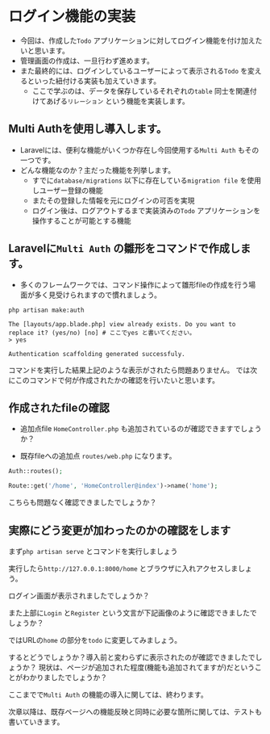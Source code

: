 # ログイン機能の実装

- 今回は、作成した`Todo` アプリケーションに対してログイン機能を付け加えたいと思います。
- 管理画面の作成は、一旦行わず進めます。
- また最終的には、ログインしているユーザーによって表示される`Todo` を変えるといった紐付ける実装も加えていきます。
  - ここで学ぶのは、データを保存しているそれぞれの`table` 同士を関連付けてあげる`リレーション` という機能を実装します。

## Multi Authを使用し導入します。

- Laravelには、便利な機能がいくつか存在し今回使用する`Multi Auth` もその一つです。
- どんな機能なのか？主だった機能を列挙します。
  - すでに`database/migrations` 以下に存在している`migration file` を使用しユーザー登録の機能
  - またその登録した情報を元にログインの可否を実現
  - ログイン後は、ログアウトするまで実装済みの`Todo` アプリケーションを操作することが可能とする機能
  

## Laravelに`Multi Auth` の雛形をコマンドで作成します。

- 多くのフレームワークでは、コマンド操作によって雛形fileの作成を行う場面が多く見受けられますので慣れましょう。

```shell
php artisan make:auth

The [layouts/app.blade.php] view already exists. Do you want to replace it? (yes/no) [no] # ここでyes と書いてください。
> yes

Authentication scaffolding generated successfuly.
```

コマンドを実行した結果上記のような表示がされたら問題ありません。
では次にこのコマンドで何が作成されたかの確認を行いたいと思います。

## 作成されたfileの確認

- 追加点file
`HomeController.php` も追加されているのが確認できますでしょうか？


- 既存fileへの追加点
`routes/web.php` になります。

```php
Auth::routes();

Route::get('/home', 'HomeController@index')->name('home');
```
こちらも問題なく確認できましたでしょうか？

## 実際にどう変更が加わったのかの確認をします

まず`php artisan serve` とコマンドを実行しましょう

実行したら`http://127.0.0.1:8000/home` とブラウザに入れアクセスしましょう。

ログイン画面が表示されましたでしょうか？

また上部に`Login` と`Register` という文言が下記画像のように確認できましたでしょうか？


ではURLの`home` の部分を`todo` に変更してみましょう。

するとどうでしょうか？導入前と変わらずに表示されたのが確認できましたでしょうか？
現状は、ページが追加された程度(機能も追加されてますが)だということがわかりましたでしょうか？

ここまでで`Multi Auth` の機能の導入に関しては、終わります。


次章以降は、既存ページへの機能反映と同時に必要な箇所に関しては、テストも書いていきます。
